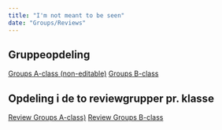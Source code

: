 ```yaml
---
title: "I'm not meant to be seen"
date: "Groups/Reviews"
---
```

## Gruppeopdeling
<!--BEGIN admin ##-->
[Groups A-class (non-editable)](https://docs.google.com/spreadsheets/d/16BHhA0B99gtZCL0hUEUftGUFMfzcN_F93ZLDSAHl9oE/edit?usp=sharing)
[Groups B-class](https://docs.google.com/spreadsheets/d/1L1s98sObx-5B3_4rPRIljbxhy6G2bIfXrrbq29ZVmSs/edit#gid=0)
<!--END admin ##-->

## Opdeling i de to reviewgrupper pr. klasse
<!--BEGIN admin ##-->
[Review Groups A-class)](#/tbd)
[Review Groups B-class](https://docs.google.com/spreadsheets/d/1RIE8beMCXxOxojUlHNkZFrZ8G1g9Ra2XZEX1sYcfyyQ/edit#gid=0)
<!--END admin ##-->
